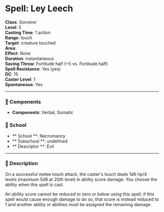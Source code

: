
# Spell: Ley Leech
**Class**: Sorcerer  
**Level**: 5  
**Casting Time**: 1 action  
**Range**: touch  
**Target**: creature touched  
**Area**:   
**Effect**: _None_  
**Duration**: instantaneous  
**Saving Throw**: Fortitude half (+5 vs. Fortitude half)  
**Spell Resistance**: Yes (yes)  
**DC**: 15  
**Caster Level**: 1  
**Spontaneous**: Yes

---

### 🔮 Components
- **Components**: Verbal, Somatic

### 🏫 School
- ** School **: Necromancy
- ** Subschool **: undefined
- ** Descriptor **: Evil
---

### 📜 Description
On a successful melee touch attack, the caster's touch deals 1d6 hp/4 levels (maximum 5d6 at 20th level) in ability score damage. You choose the ability when this spell is cast.

An ability score cannot be reduced to zero or below using this spell; if this spell would cause enough damage to do so, that score is instead reduced to 1 and another ability or abilities must be assigned the remaining damage.
